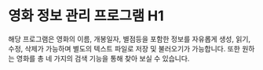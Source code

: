 영화 정보 관리 프로그램 H1 
=============================
해당 프로그램은 영화의 이름, 개봉일자, 별점등을 포함한 정보를 자유롭게 생성, 읽기, 수정, 삭제가 가능하며 별도의 텍스트 파일로 저장 및 불러오기가 가능합니다. 또한 원하는 영화를 총 네 가지의 검색 기능을 통해 찾아 보실 수 있습니다. 
